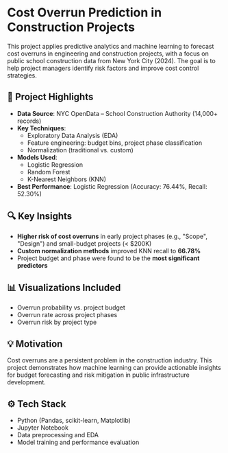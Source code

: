 # Cost Overrun Prediction in Construction Projects

This project applies predictive analytics and machine learning to forecast cost overruns in engineering and construction projects, with a focus on public school construction data from New York City (2024). The goal is to help project managers identify risk factors and improve cost control strategies.

## 📌 Project Highlights

- **Data Source**: NYC OpenData – School Construction Authority (14,000+ records)
- **Key Techniques**:
  - Exploratory Data Analysis (EDA)
  - Feature engineering: budget bins, project phase classification
  - Normalization (traditional vs. custom)
- **Models Used**:
  - Logistic Regression
  - Random Forest
  - K-Nearest Neighbors (KNN)
- **Best Performance**: Logistic Regression (Accuracy: 76.44%, Recall: 52.30%)

## 🔍 Key Insights

- **Higher risk of cost overruns** in early project phases (e.g., "Scope", "Design") and small-budget projects (< $200K)
- **Custom normalization methods** improved KNN recall to **66.78%**
- Project budget and phase were found to be the **most significant predictors**

## 📊 Visualizations Included

- Overrun probability vs. project budget
- Overrun rate across project phases
- Overrun risk by project type

## 💡 Motivation

Cost overruns are a persistent problem in the construction industry. This project demonstrates how machine learning can provide actionable insights for budget forecasting and risk mitigation in public infrastructure development.

## ⚙️ Tech Stack

- Python (Pandas, scikit-learn, Matplotlib)
- Jupyter Notebook
- Data preprocessing and EDA
- Model training and performance evaluation
